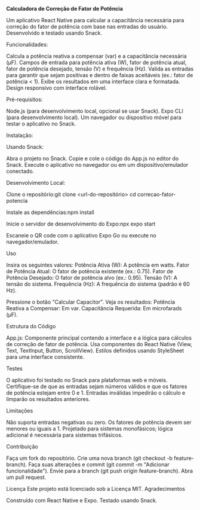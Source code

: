 **Calculadora de Correção de Fator de Potência**

Um aplicativo React Native para calcular a capacitância necessária para correção do fator de potência com base nas entradas do usuário. Desenvolvido e testado usando Snack.

Funcionalidades:

Calcula a potência reativa a compensar (var) e a capacitância necessária (μF).
Campos de entrada para potência ativa (W), fator de potência atual, fator de potência desejado, tensão (V) e frequência (Hz).
Valida as entradas para garantir que sejam positivas e dentro de faixas aceitáveis (ex.: fator de potência < 1).
Exibe os resultados em uma interface clara e formatada.
Design responsivo com interface rolável.

Pré-requisitos:

Node.js (para desenvolvimento local, opcional se usar Snack).
Expo CLI (para desenvolvimento local).
Um navegador ou dispositivo móvel para testar o aplicativo no Snack.

Instalação:

Usando Snack:

Abra o projeto no Snack.
Copie e cole o código do App.js no editor do Snack.
Execute o aplicativo no navegador ou em um dispositivo/emulador conectado.


Desenvolvimento Local:

Clone o repositório:git clone <url-do-repositório>
cd correcao-fator-potencia


Instale as dependências:npm install


Inicie o servidor de desenvolvimento do Expo:npx expo start


Escaneie o QR code com o aplicativo Expo Go ou execute no navegador/emulador.



Uso

Insira os seguintes valores:
Potência Ativa (W): A potência em watts.
Fator de Potência Atual: O fator de potência existente (ex.: 0.75).
Fator de Potência Desejado: O fator de potência alvo (ex.: 0.95).
Tensão (V): A tensão do sistema.
Frequência (Hz): A frequência do sistema (padrão é 60 Hz).


Pressione o botão "Calcular Capacitor".
Veja os resultados:
Potência Reativa a Compensar: Em var.
Capacitância Requerida: Em microfarads (μF).



Estrutura do Código

App.js: Componente principal contendo a interface e a lógica para cálculos de correção de fator de potência.
Usa componentes do React Native (View, Text, TextInput, Button, ScrollView).
Estilos definidos usando StyleSheet para uma interface consistente.

Testes

O aplicativo foi testado no Snack para plataformas web e móveis.
Certifique-se de que as entradas sejam números válidos e que os fatores de potência estejam entre 0 e 1.
Entradas inválidas impedirão o cálculo e limparão os resultados anteriores.

Limitações

Não suporta entradas negativas ou zero.
Os fatores de potência devem ser menores ou iguais a 1.
Projetado para sistemas monofásicos; lógica adicional é necessária para sistemas trifásicos.

Contribuição

Faça um fork do repositório.
Crie uma nova branch (git checkout -b feature-branch).
Faça suas alterações e commit (git commit -m "Adicionar funcionalidade").
Envie para a branch (git push origin feature-branch).
Abra um pull request.

Licença
Este projeto está licenciado sob a Licença MIT.
Agradecimentos

Construído com React Native e Expo.
Testado usando Snack.

